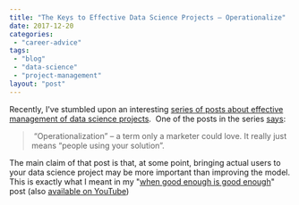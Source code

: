 ```yaml
---
title: "The Keys to Effective Data Science Projects — Operationalize"
date: 2017-12-20
categories: 
 - "career-advice"
tags: 
 - "blog"
 - "data-science"
 - "project-management"
layout: "post"
---
```


Recently, I've stumbled upon an interesting [series of posts about effective management of data science projects](https://buckwoody.wordpress.com//?s=The+Keys+to+Effective+Data+Science+Projects+&search=Go).  One of the posts in the series [says](https://buckwoody.wordpress.com/2017/10/12/the-keys-to-effective-data-science-projects-part-8-operationalize/):

> 
>    “Operationalization” – a term only a marketer could love. It really just means “people using your solution”.


The main claim of that post is that, at some point, bringing actual users to your data science project may be more important than improving the model. This is exactly what I meant in my "[when good enough is good enough](http://gorelik.net/2017/06/12/time-series-analysis-when-good-enough-is-good-enough/)" post (also [available on YouTube](http://gorelik.net/2017/08/14/anomaly-detection-in-time-series-now-the-video/))
